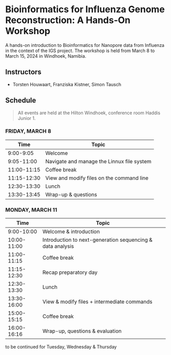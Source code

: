 # Bioinformatics for Influenza Genome Reconstruction: A Hands-On Workshop
A hands-on introduction to Bioinformatics for Nanopore data from Influenza in the context of the IGS project.
The workshop is held from March 8 to March 15, 2024 in Windhoek, Namibia.

## Instructors
* Torsten Houwaart, Franziska Kistner, Simon Tausch

## Schedule
> All events are held at the Hilton Windhoek, conference room Haddis Junior 1.


### <a name="0"></a> FRIDAY, MARCH 8
| Time        | Topic |
| --          | --               |
| 9:00-9:05   | Welcome |
| 9:05-11:00  | Navigate and manage the Linnux file system |
| 11:00-11:15 | Coffee break |
| 11:15-12:30 | View and modify files on the command line|
| 12:30-13:30 | Lunch |
| 13:30-13:45 | Wrap-up & questions|

### <a name="1"></a> MONDAY, MARCH 11
| Time        | Topic |
| --          | --               |
| 9:00-10:00  | Welcome & introduction |
| 10:00-11:00 | Introduction to next-generation sequencing & data analysis |
| 11:00-11:15 | Coffee break |
| 11:15-12:30 | Recap preparatory day |
| 12:30-13:30 | Lunch |
| 13:30-16:00 | View & modify files + intermediate commands |
| 15:00-15:15 | Coffee break |
| 16:00-16:16 | Wrap-up, questions & evaluation |

to be continued for Tuesday, Wednesday & Thursday

